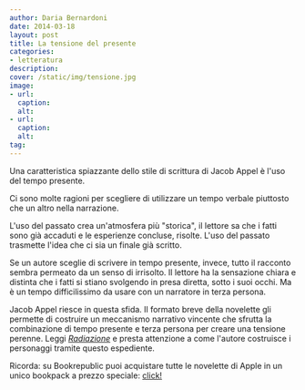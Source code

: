 ```yaml
---
author: Daria Bernardoni
date: 2014-03-18
layout: post
title: La tensione del presente
categories:
- letteratura
description:
cover: /static/img/tensione.jpg
image: 
- url:
  caption:
  alt:
- url:
  caption:
  alt:
tag:
---
```

Una caratteristica spiazzante dello stile di scrittura di Jacob Appel è l'uso del tempo presente. 

Ci sono molte ragioni per scegliere di utilizzare un tempo verbale piuttosto che un altro nella narrazione. 

L'uso del passato crea un'atmosfera più "storica", il lettore sa che i fatti sono già accaduti e le esperienze concluse, risolte. L'uso del passato trasmette l'idea che ci sia un finale già scritto. 

Se un autore sceglie di scrivere in tempo presente, invece, tutto il racconto sembra permeato da un senso di irrisolto. Il lettore ha la sensazione chiara e distinta che i fatti si stiano svolgendo in presa diretta, sotto i suoi occhi. Ma è un tempo difficilissimo da usare con un narratore in terza persona. 

Jacob Appel riesce in questa sfida. Il formato breve della novelette gli permette di costruire un meccanismo narrativo vincente che sfrutta la combinazione di tempo presente e terza persona per creare una tensione perenne. Leggi <em>[Radiazione](http://40k.it/books/collection/stories/20100918_radiazione.html)</em> e presta attenzione a come l'autore costruisce i personaggi tramite questo espediente. 

Ricorda: su Bookrepublic puoi acquistare tutte le novelette di Apple in un unico bookpack a prezzo speciale: [click!](http://www.bookrepublic.it/book/novelette-letterarie-appel/)
